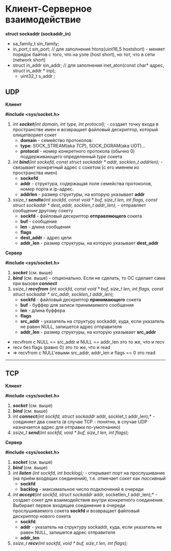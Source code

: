 # Клиент-Серверное взаимодействие

**struct sockaddr (sockaddr_in)**
   + sa_family_t sin_family;
   + in_port_t sin_port;   // для заполнения htons(uint16_5 hostshort) - меняет порядок байтов с того, что на узле (host short), но тот, что в сети (network short)
   + struct in_addr sin_addr;   // для заполнения inet_aton(const char* адрес, struct in_addr * inp);
      + uint32_t s_addr ;


## UDP

**Клиент**

**#include <sys/socket.h>**
1. *int **socket**(int domain, int type, int protocol);* - создает точку входа в пространстве имен и возвращает файловый дескриптор, который олицетворяет сокет
   + **domain** - семейство протоколов:
   + **type**: SOCK_STREAM(aka *TCP*), SOCK_DGRAM(aka UDT)...
   + **protocol** - номер конкретного протокола (обычно 0) поддерживающего определенный *type* сокета
2. *int **bind**(int sockefd, const struct sockaddr \* addr, socklen_t addrlen);* - связывает конкретный адрес с сокетом (с его именем из пространства имен)
   + **sockefd**
   + **addr** - структура, содержащая поле семейства протоколов, номер порта и ip-адрес. 
   + **addrlen** - размер структуры, на которую указывает **addr**
3. *ssize_t **sendto**(int sockfd, const void \* buf, size_t len, int flags, const struct sockaddr \* dest_addr, socklen_t addr_len);* - отправляет сообщение другому сокету
   + **sockfd** - файловый дескриптор **отправляющего** сокета
   + **buf** - сообщение
   + **len** - длина сообщения
   + **flags**
   + **dest_addr** - адрес цели
   + **addr_len** - размер структуры, на которую указывает **dest_addr**

**Сервер**

**#include <sys/socket.h>**
1. ***socket*** (см. выше)
2. ***bind*** (см. выше) - опционально. Если не сделать, то ОС сделает сама при вызове ***connect***
3. *ssize_t **recvfrom** (int sockfd, const void \* buf, size_t len, int flags, const struct sockaddr \* src_addr, socklen_t addr_len);*
      + **sockfd** - файловый дескриптор **принимающего** сокета
     + **buf** - буффер для записи принимаемого сообщения
     + **len** - длина буффера
     + **flags**
     + **src_addr** - указатель на структуру sockaddr, куда, если указатель не равен NULL, запишется адрес отправителя
     + **addr_len** - размер структуры, на которую указывает **src_addr**

+ recvfrom с NULL == src_addr и NULL == addr_len это то же, что и recv
+ recv без flags (равно 0) это то же, что и read
+ => recvfrom с NULL'евыми src_addr, addr_len и flags == 0 это read 

-----

## TCP

**Клиент**

**#include <sys/socket.h>**
1. ***socket*** (см. выше)
2. ***bind*** (см. выше)
3. *int **connect**(int sockfd, struct sockaddr* addr, socklet_t addr_len);* - соединяет два сокета (в случае TCP - понятно, в случае UDP назначается адрес для отправки по-умолчанию)
4. *ssize_t **send**(int sockfd, void * buf, size_t len, int flags);*

**Сервер**

**#include <sys/socket.h>**
1. ***socket*** (см. выше)
2. ***bind*** (см. выше)
3. *int **listen** (int sockfd, int backlog);* - открывает порт на прослушивание (на приём входящих соединений), т.е. отмечает сокет как *пассивный*
      + **sockfd**
      + **backlog** - максимальное число подключений в очереди
5. *int **accept**(int sockfd, struct sockaddr* addr, socketlen_t addr_len);* - создает сокет для взаимодействия внутри конкретного соединения. Выбирает первое входящее соединение в очереди прослушиваемого сокета **sockfd** и возвращает файловый дескриптор нового сокета
      + **sockfd**
      + **addr** - указатель на структуру sockaddr, куда, если указатель не равен NULL, запишется адрес отправителя
      + **addr_len**
7. *ssize_t **recv**(int sockfd, void * buf, size_t len, int flags);*
